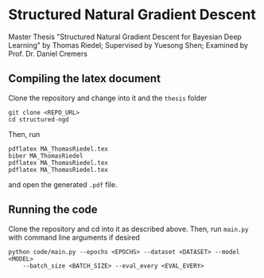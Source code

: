 # Structured Natural Gradient Descent

Master Thesis "Structured Natural Gradient Descent for Bayesian Deep Learning" by Thomas Riedel; Supervised by Yuesong Shen; Examined by Prof. Dr. Daniel Cremers

## Compiling the latex document
Clone the repository and change into it and the `thesis` folder
```
git clone <REPO_URL>
cd structured-ngd
```
Then, run
```
pdflatex MA_ThomasRiedel.tex
biber MA_ThomasRiedel
pdflatex MA_ThomasRiedel.tex
pdflatex MA_ThomasRiedel.tex
```
and open the generated `.pdf` file.

## Running the code
Clone the repository and cd into it as described above.
Then, run `main.py` with command line arguments if desired 
```
python code/main.py --epochs <EPOCHS> --dataset <DATASET> --model <MODEL> 
    --batch_size <BATCH_SIZE> --eval_every <EVAL_EVERY>
```

